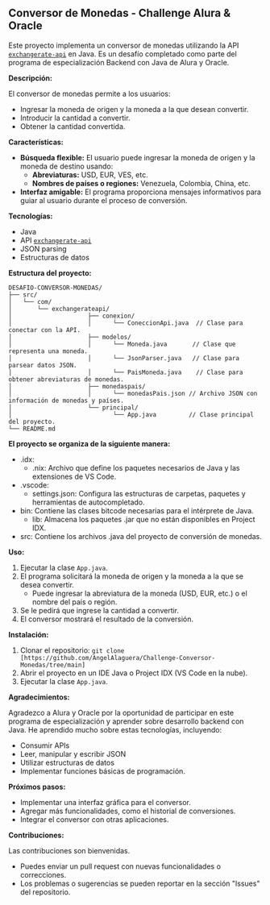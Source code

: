 ## Conversor de Monedas - Challenge Alura & Oracle

Este proyecto implementa un conversor de monedas utilizando la API [`exchangerate-api`](https://app.exchangerate-api.com/dashboard) en Java. Es un desafío completado como parte del programa de especialización Backend con Java de Alura y Oracle.

**Descripción:**

El conversor de monedas permite a los usuarios:

- Ingresar la moneda de origen y la moneda a la que desean convertir.
- Introducir la cantidad a convertir.
- Obtener la cantidad convertida.

**Características:**

- **Búsqueda flexible:** El usuario puede ingresar la moneda de origen y la moneda de destino usando:
    - **Abreviaturas:** USD, EUR, VES, etc.
    - **Nombres de países o regiones:** Venezuela, Colombia, China, etc.
- **Interfaz amigable:** El programa proporciona mensajes informativos para guiar al usuario durante el proceso de conversión.

**Tecnologías:**

- Java
- API [`exchangerate-api`](https://app.exchangerate-api.com/dashboard)
- JSON parsing
- Estructuras de datos

**Estructura del proyecto:**

```
DESAFIO-CONVERSOR-MONEDAS/
├── src/
│   └── com/
│       └── exchangerateapi/
│                     ├── conexion/
│                     │      └── ConeccionApi.java  // Clase para conectar con la API.
│                     ├── modelos/
│                     │      └── Moneda.java       // Clase que representa una moneda.
│                     │      └── JsonParser.java   // Clase para parsear datos JSON.
│                     │      └── PaisMoneda.java    // Clase para obtener abreviaturas de monedas.
│                     ├── monedaspais/
│                     │      └── monedasPais.json // Archivo JSON con información de monedas y países.
│                     └── principal/
│                            └── App.java         // Clase principal del proyecto.
└── README.md 
```
**El proyecto se organiza de la siguiente manera:** 

- .idx:
    - .nix: Archivo que define los paquetes necesarios de Java y las extensiones de VS Code.
- .vscode:
    - settings.json: Configura las estructuras de carpetas, paquetes y herramientas de autocompletado.
- bin: Contiene las clases bitcode necesarias para el intérprete de Java.
    - lib: Almacena los paquetes .jar que no están disponibles en Project IDX.
- src: Contiene los archivos .java del proyecto de conversión de monedas.

**Uso:**
1. Ejecutar la clase `App.java`.
2. El programa solicitará la moneda de origen y la moneda a la que se desea convertir.
    - Puede ingresar la abreviatura de la moneda (USD, EUR, etc.) o el nombre del país o región.
3. Se le pedirá que ingrese la cantidad a convertir.
4. El conversor mostrará el resultado de la conversión.

**Instalación:**

1. Clonar el repositorio: `git clone [https://github.com/AngelAlaguera/Challenge-Conversor-Monedas/tree/main]`
2. Abrir el proyecto en un IDE Java o Project IDX (VS Code en la nube).
3. Ejecutar la clase `App.java`.

**Agradecimientos:**

Agradezco a Alura y Oracle por la oportunidad de participar en este programa de especialización y aprender sobre desarrollo backend con Java. He aprendido mucho sobre estas tecnologías, incluyendo:

- Consumir APIs
- Leer, manipular y escribir JSON
- Utilizar estructuras de datos
- Implementar funciones básicas de programación.

**Próximos pasos:**

- Implementar una interfaz gráfica para el conversor.
- Agregar más funcionalidades, como el historial de conversiones.
- Integrar el conversor con otras aplicaciones.

**Contribuciones:**

Las contribuciones son bienvenidas. 
- Puedes enviar un pull request con nuevas funcionalidades o correcciones. 
- Los problemas o sugerencias se pueden reportar en la sección "Issues" del repositorio.

